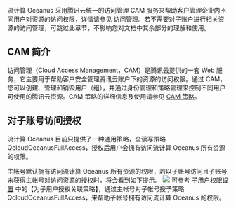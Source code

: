 流计算 Oceanus 采用腾讯云统一的访问管理 CAM 服务来帮助客户管理企业内不同用户对资源的访问权限，详情请参见 [访问管理](https://cloud.tencent.com/product/cam)。若不需要对子账户进行相关资源的访问管理，可跳过此章节，不影响您对文档中其余部分的理解和使用。

## CAM 简介
访问管理（Cloud Access Management，CAM）是腾讯云提供的一套 Web 服务，它主要用于帮助客户安全管理腾讯云账户下的资源的访问权限。通过 CAM，您可以创建、管理和销毁用户（组），并通过身份管理和策略管理来控制不同用户可使用的腾讯云资源。CAM 策略的详细信息及使用请参见 [CAM 策略](https://cloud.tencent.com/document/product/598/10601)。

## 对子账号访问授权
流计算 Oceanus 目前只提供了一种通用策略，全读写策略 QcloudOceanusFullAccess，授权后用户会拥有访问流计算 Oceanus 所有资源的权限。

主帐号默认拥有访问流计算 Oceanus 所有资源的权限，若以子账号访问且子账号未获得主帐号对访问资源的授权时，将会看到如下提示。
![](https://main.qcloudimg.com/raw/f4fe396c89b6414dd3bf9b74f64a655f.png)
可参考 [子用户权限设置](https://cloud.tencent.com/document/product/598/36256) 中的【为子用户授权关联策略】，通过主帐号对子帐号授予策略 QcloudOceanusFullAccess，来帮助子帐号拥有访问流计算 Oceanus 的权限。

